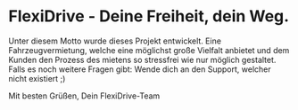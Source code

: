 # FlexiDrive - Deine Freiheit, dein Weg.

Unter diesem Motto wurde dieses Projekt entwickelt. Eine Fahrzeugvermietung, welche eine möglichst große Vielfalt anbietet und dem Kunden den Prozess des mietens so stressfrei wie nur möglich gestaltet.
Falls es noch weitere Fragen gibt: Wende dich an den Support, welcher nicht existiert ;)

Mit besten Grüßen,
Dein FlexiDrive-Team
